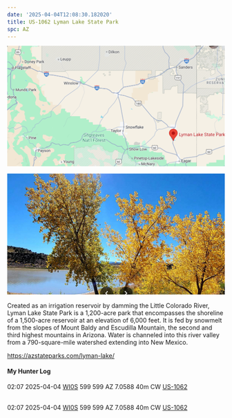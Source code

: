 ```yaml
---
date: '2025-04-04T12:08:30.182020'
title: US-1062 Lyman Lake State Park
spc: AZ
---
```


![pasted_image.png](/static/pasted_image_0024.png)

![pasted_image001.png](/static/pasted_image001_0021.png)

Created as an irrigation reservoir by damming the Little Colorado River, Lyman Lake State Park is a 1,200-acre park that encompasses the shoreline of a 1,500-acre reservoir at an elevation of 6,000 feet. It is fed by snowmelt from the slopes of Mount Baldy and Escudilla Mountain, the second and third highest mountains in Arizona. Water is channeled into this river valley from a 790-square-mile watershed extending into New Mexico.

https://azstateparks.com/lyman-lake/



#### My Hunter Log
02:07    2025-04-04    [WI0S](https://qrz.com/db/WI0S)    599    599    AZ    7.0588    40m    CW    [US-1062](https://pota.app/#/park/US-1062)

<BR>02:07	2025-04-04	[WI0S](https://qrz.com/db/WI0S)	599	599	AZ	7.0588	40m	CW	[US-1062](https://pota.app/#/park/US-1062)